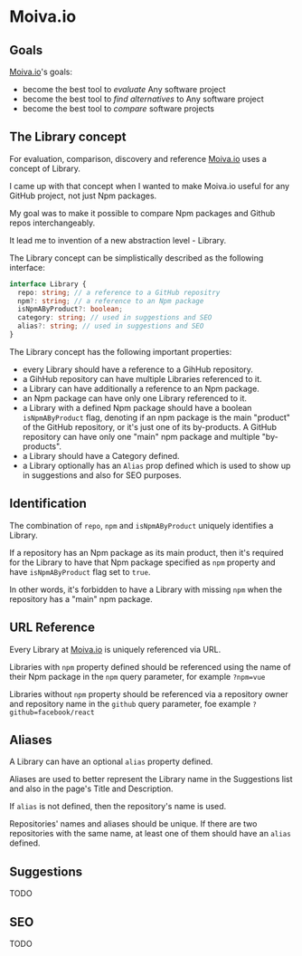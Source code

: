 # Moiva.io

## Goals
[Moiva.io](https://moiva.io/)'s goals:
- become the best tool to *evaluate* Any software project
- become the best tool to *find alternatives* to Any software project
- become the best tool to *compare* software projects

## The Library concept
For evaluation, comparison, discovery and reference [Moiva.io](https://moiva.io/) uses a concept of Library.

I came up with that concept when I wanted to make Moiva.io useful for any GitHub project, not just Npm packages.

My goal was to make it possible to compare Npm packages and Github repos interchangeably.

It lead me to invention of a new abstraction level - Library.

The Library concept can be simplistically described as the following interface:
```ts
interface Library {
  repo: string; // a reference to a GitHub repositry
  npm?: string; // a reference to an Npm package
  isNpmAByProduct?: boolean;
  category: string; // used in suggestions and SEO
  alias?: string; // used in suggestions and SEO
}
```

The Library concept has the following important properties:
- every Library should have a reference to a GihHub repository.
- a GihHub repository can have multiple Libraries referenced to it.
- a Library can have additionally a reference to an Npm package.
- an Npm package can have only one Library referenced to it.
- a Library with a defined Npm package should have a boolean `isNpmAByProduct` flag, denoting if an npm package is the main "product" of the GitHub repository, or it's just one of its by-products. 
A GitHub repository can have only one "main" npm package and multiple "by-products".
- a Library should have a Category defined.
- a Library optionally has an `Alias` prop defined which is used to show up in suggestions and also for SEO purposes.

## Identification
The combination of `repo`, `npm` and `isNpmAByProduct` uniquely identifies a Library.

If a repository has an Npm package as its main product, then it's required for the Library to have that Npm package specified as `npm` property and have `isNpmAByProduct` flag set to `true`.

In other words, it's forbidden to have a Library with missing `npm` when the repository has a "main" npm package.
 
## URL Reference
Every Library at [Moiva.io](https://moiva.io/) is uniquely referenced via URL.

Libraries with `npm` property defined should be referenced using the name of their Npm package in the `npm` query parameter, for example `?npm=vue`

Libraries without `npm` property should be referenced via a repository owner and repository name in the `github` query parameter, foe example `?github=facebook/react`

## Aliases
A Library can have an optional `alias` property defined.

Aliases are used to better represent the Library name in the Suggestions list and also in the page's Title and Description.

If `alias` is not defined, then the repository's name is used.

Repositories' names and aliases should be unique. If there are two repositories with the same name, at least one of them should have an `alias` defined.

## Suggestions
TODO

## SEO
TODO
